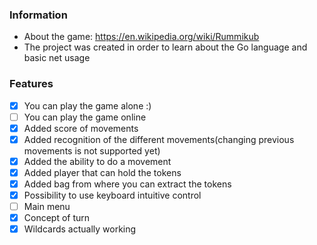 ### Information
- About the game: https://en.wikipedia.org/wiki/Rummikub
- The project was created in order to learn about the Go language and basic net usage


### Features 

- [x] You can play the game alone :)
- [ ] You can play the game online
- [x] Added score of movements
- [x] Added recognition of the different movements(changing previous movements is not supported yet)
- [x] Added the ability to do a movement
- [x] Added player that can hold the tokens
- [x] Added bag from where you can extract the tokens
- [x] Possibility to use keyboard intuitive control
- [ ] Main menu
- [x] Concept of turn
- [x] Wildcards actually working